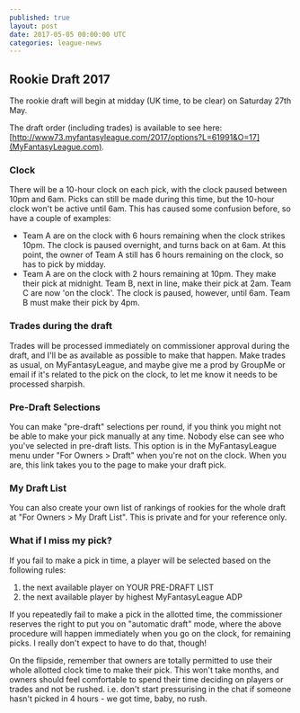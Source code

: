 ```yaml
---
published: true
layout: post
date: 2017-05-05 00:00:00 UTC
categories: league-news
---
```

## Rookie Draft 2017

The rookie draft will begin at midday (UK time, to be clear) on Saturday 27th May. 

The draft order (including trades) is available to see here: [http://www73.myfantasyleague.com/2017/options?L=61991&O=17](MyFantasyLeague.com). 

### Clock

There will be a 10-hour clock on each pick, with the clock paused between 10pm and 6am. Picks can still be made during this time, but the 10-hour clock won't be active until 6am. This has caused some confusion before, so have a couple of examples:

- Team A are on the clock with 6 hours remaining when the clock strikes 10pm. The clock is paused overnight, and turns back on at 6am. At this point, the owner of Team A still has 6 hours remaining on the clock, so has to pick by midday.
- Team A are on the clock with 2 hours remaining at 10pm. They make their pick at midnight. Team B, next in line, make their pick at 2am. Team C are now 'on the clock'. The clock is paused, however, until 6am. Team B must make their pick by 4pm.

### Trades during the draft

Trades will be processed immediately on commissioner approval during the draft, and I'll be as available as possible to make that happen. Make trades as usual, on MyFantasyLeague, and maybe give me a prod by GroupMe or email if it's related to the pick on the clock, to let me know it needs to be processed sharpish.

### Pre-Draft Selections

You can make "pre-draft" selections per round, if you think you might not be able to make your pick manually at any time. Nobody else can see who you've selected in pre-draft lists. This option is in the MyFantasyLeague menu under "For Owners > Draft" when you're not on the clock. When you are, this link takes you to the page to make your draft pick.

### My Draft List

You can also create your own list of rankings of rookies for the whole draft at "For Owners > My Draft List". This is private and for your reference only.

### What if I miss my pick?

If you fail to make a pick in time, a player will be selected based on the following rules:

1. the next available player on YOUR PRE-DRAFT LIST
2. the next available player by highest MyFantasyLeague ADP

If you repeatedly fail to make a pick in the allotted time, the commissioner reserves the right to put you on "automatic draft" mode, where the above procedure will happen immediately when you go on the clock, for remaining picks. I really don't expect to have to do that, though!

On the flipside, remember that owners are totally permitted to use their whole allotted clock time to make their pick. This won't take months, and owners should feel comfortable to spend their time deciding on players or trades and not be rushed. i.e. don't start pressurising in the chat if someone hasn't picked in 4 hours - we got time, baby, no rush.
